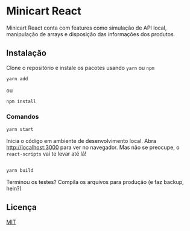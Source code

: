 # Minicart React

Minicart React conta com features como simulação de API local, manipulação de arrays e disposição das informações dos produtos.

## Instalação

Clone o repositório e instale os pacotes usando `yarn` ou `npm`

```bash
yarn add
```
ou
```bash
npm install
```

### Comandos
```bash
yarn start
```
Inicia o código em ambiente de desenvolvimento local.
Abra [http://localhost:3000](http://localhost:3000) para ver no navegador. Mas não se preocupe, o `react-scripts` vai te levar até lá!
##
```bash
yarn build
```
Terminou os testes? Compila os arquivos para produção (e faz backup, hein?)

## Licença
[MIT](https://choosealicense.com/licenses/mit/)